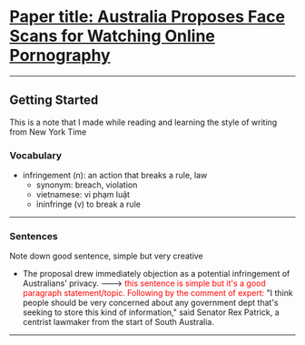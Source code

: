 # [Paper title: Australia Proposes Face Scans for Watching Online Pornography](https://www.nytimes.com/2019/10/29/world/australia/pornography-facial-recognition.html)
---
## Getting Started

This is a note that I made while reading and learning the style of writing from New York Time

### Vocabulary

* infringement (n): an action that breaks a rule, law
   * synonym: breach, violation
   * vietnamese: vi phạm luật
   * ỉninfringe (v) to break a rule

---
### Sentences


Note down good sentence, simple but very creative

* The proposal drew immediately objection as a potential infringement of Australians' privacy. ---> <font color='red'>this sentence is simple but it's a good paragraph statement/topic. Following by the comment of expert:</font> "I think people should be very concerned about any government dept that's seeking to store this kind of information," said Senator Rex Patrick, a centrist lawmaker from the start of South Australia.  


---

